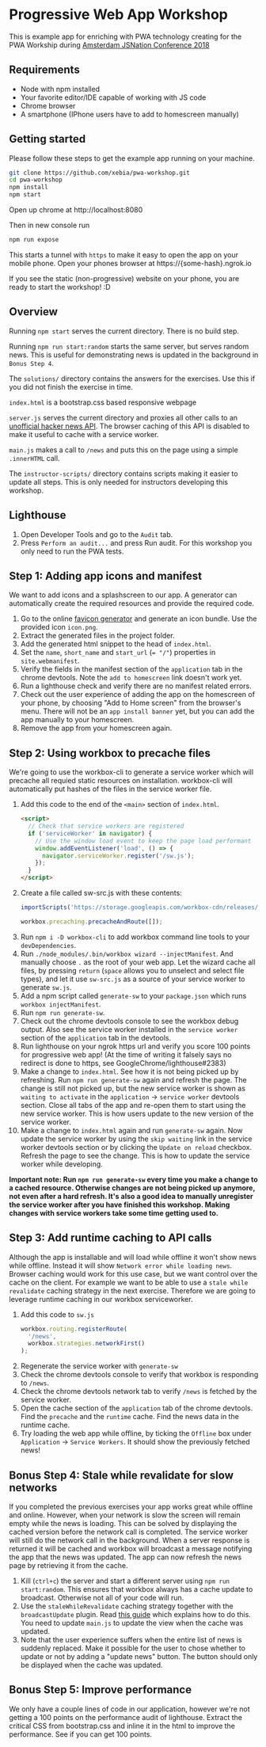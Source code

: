 # Progressive Web App Workshop
This is example app for enriching with PWA technology creating for the PWA Workship during 
[Amsterdam JSNation Conference 2018](https://amsterdamjs.com/)

## Requirements
* Node with npm installed
* Your favorite editor/IDE capable of working with JS code
* Chrome browser
* A smartphone (IPhone users have to add to homescreen manually)

## Getting started
Please follow these steps to get the example app running on your machine.

```bash
git clone https://github.com/xebia/pwa-workshop.git
cd pwa-workshop
npm install
npm start
```
Open up chrome at http://localhost:8080

Then in new console run
```bash
npm run expose
```

This starts a tunnel with `https` to make it easy to open the app on your mobile phone. Open your phones browser at 
https://{some-hash}.ngrok.io

If you see the static (non-progressive) website on your phone, you are ready to start the workshop! :D

## Overview
Running `npm start` serves the current directory. There is no build step.

Running `npm run start:random` starts the same server, but serves random news. This is useful for demonstrating news is
updated in the background in `Bonus Step 4`.

The `solutions/` directory contains the answers for the exercises. Use this if you did not finish the exercise in 
time.

`index.html` is a bootstrap.css based responsive webpage

`server.js` serves the current directory and proxies all other calls to an 
[unofficial hacker news API](https://github.com/cheeaun/node-hnapi). The browser caching of this API is disabled to 
make it useful to cache with a service worker.

`main.js` makes a call to `/news` and puts this on the page using a simple `.innerHTML` call.

The `instructor-scripts/` directory contains scripts making it easier to update all steps. This is only needed for 
instructors developing this workshop.

## Lighthouse
1. Open Developer Tools and go to the `Audit` tab.
2. Press `Perform an audit...` and press Run audit. For this workshop you only need to run the PWA tests.

## Step 1: Adding app icons and manifest

We want to add icons and a splashscreen to our app. A generator can automatically create the required resources and 
provide the required code.

1. Go to the online [favicon generator](https://realfavicongenerator.net/) and generate an icon bundle. Use the 
provided icon `icon.png`.
2. Extract the generated files in the project folder.
3. Add the generated html snippet to the head of `index.html`.
4. Set the `name`, `short_name` and `start_url` (`= "/"`) properties in `site.webmanifest`.
5. Verify the fields in the manifest section of the `application` tab in the chrome devtools. Note the 
`add to homescreen` link doesn't work yet.
6. Run a lighthouse check and verify there are no manifest related errors.
7. Check out the user experience of adding the app on the homescreen of your phone, by choosing "Add to Home screen" 
from the browser's menu. There will not be an `app install banner` yet, but you can add the app manually to your 
homescreen.
8. Remove the app from your homescreen again.

## Step 2: Using workbox to precache files
We're going to use the workbox-cli to generate a service worker which will precache all requied static resources on 
installation. workbox-cli will automatically put hashes of the files in the service worker file.
1. Add this code to the end of the `<main>` section of `index.html`.
    ```html
    <script>
      // Check that service workers are registered
      if ('serviceWorker' in navigator) {
        // Use the window load event to keep the page load performant
        window.addEventListener('load', () => {
          navigator.serviceWorker.register('/sw.js');
        });
      }
    </script>
    ```
2. Create a file called sw-src.js with these contents:
    ```js
    importScripts('https://storage.googleapis.com/workbox-cdn/releases/3.2.0/workbox-sw.js');

    workbox.precaching.precacheAndRoute([]);
    ```
3. Run `npm i -D workbox-cli` to add workbox command line tools to your `devDependencies`.
4. Run `./node_modules/.bin/workbox wizard --injectManifest`. And manually choose `.` as the root of your web app.
Let the wizard cache all files, by pressing `return` (`space` allows you to unselect and select file types), and let it 
use `sw-src.js` as a source of your service worker to generate `sw.js`.
5. Add a npm script called `generate-sw` to your `package.json` which runs `workbox injectManifest`.
6. Run `npm run generate-sw`.
7. Check out the chrome devtools console to see the workbox debug output. Also see the service worker installed in the 
`service worker` section of the `application` tab in the devtools.
8. Run lighthouse on your ngrok https url and verify you score 100 points for progressive web app! (At the time of 
writing it falsely says no redirect is done to https, see GoogleChrome/lighthouse#2383)
9. Make a change to `index.html`. See how it is not being picked up by refreshing. Run `npm run generate-sw` again and
  refresh the page. The change is still not picked up, but the new service worker is shown as `waiting to activate` in
the `application` -> `service worker` devtools section. Close all tabs of the app and re-open them to start using the
new service worker. This is how users update to the new version of the service worker.
10. Make a change to `index.html` again and run `generate-sw` again. Now update the service worker by using the 
`skip waiting` link in the service worker devtools section or by clicking the `Update on reload` checkbox. Refresh the 
page to see the change. This is how to update the service worker while developing.

**Important note: Run `npm run generate-sw` every time you make a change to a cached resource. Otherwise changes are not 
being picked up anymore, not even after a hard refresh. It's also a good idea to manually unregister the service worker 
after you have finished this workshop. Making changes with service workers take some time getting used to.**


## Step 3: Add runtime caching to API calls
Although the app is installable and will load while offline it won't show news while offline. Instead it will show 
`Network error while loading news`. Browser caching would work for this use case, but we want control over the cache on 
the client. For example we want to be able to use a `stale while revalidate` caching strategy in the next exercise.
Therefore we are going to leverage runtime caching in our workbox serviceworker.

1. Add this code to `sw.js`
    ```js
    workbox.routing.registerRoute(
      '/news',
      workbox.strategies.networkFirst()
    );
    ```
2. Regenerate the service worker with `generate-sw`
3. Check the chrome devtools console to verify that workbox is responding to `/news`.
4. Check the chrome devtools network tab to verify `/news` is fetched by the service worker.
5. Open the cache section of the `application` tab of the chrome devtools. Find the `precache` and the `runtime` cache.
Find the news data in the runtime cache.
6. Try loading the web app while offline, by ticking the `Offline` box under `Application` -> `Service Workers`. It 
should show the previously fetched news!


## Bonus Step 4: Stale while revalidate for slow networks
If you completed the previous exercises your app works great while offline and online. However, when your network is 
slow the screen will remain empty while the news is loading. This can be solved by displaying the cached version before 
the network call is completed. The service worker will still do the network call in the background. When a server 
response is returned it will be cached and workbox will broadcast a message notifying the app that the news was updated.
The app can now refresh the news page by retrieving it from the cache.

1. Kill (`ctrl+c`) the server and start a different server using `npm run start:random`. This ensures that workbox 
always has a cache update to broadcast. Otherwise not all of your code will run.
2. Use the `staleWhileRevalidate` caching strategy together with the `broadcastUpdate` plugin. Read 
[this guide](https://developers.google.com/web/tools/workbox/modules/workbox-broadcast-cache-update) which explains how
to do this. You need to update `main.js` to update the view when the cache was updated.
3. Note that the user experience suffers when the entire list of news is suddenly replaced. Make it possible for the
user to chose whether to update or not by adding a "update news" button. The button should only be displayed when the
cache was updated.

## Bonus Step 5: Improve performance
We only have a couple lines of code in our application, however we're not getting a 100 points on the performance audit
of lighthouse. Extract the critical CSS from bootstrap.css and inline it in the html to improve the performance. See if 
you can get 100 points.
